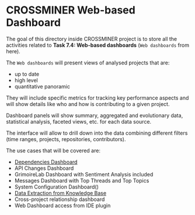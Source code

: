 # CROSSMINER Web-based Dashboard

The goal of this directory inside CROSSMINER project is to store all the activities related to **Task 7.4: Web-based dashboards** (`Web dashboards` from here).

The `Web dashboards` will present views of analysed projects that are:

* up to date
* high level
* quantitative panoramic

They will include specific metrics for tracking key performance aspects and will show details like who and how is contributing to a given project.

Dashboard panels will show summary, aggregated and evolutionary data, statistical analysis, faceted views, etc. for each data source.

The interface will allow to drill down into the data combining different filters (time ranges, projects, repositories, contributors).

The use cases that will be covered are:


* [Dependencies Dashboard](dependencies)
* API Changes Dashboard
* GrimoireLab Dashboard with Sentiment Analysis included
* Messages Dashboard with Top Threads and Top Topics
* System Configuration Dashboard()
* [Data Extraction from Knowledge Base](ossmeter-metrics)
* Cross-project relationship dashboard
* Web Dashboard access from IDE plugin

